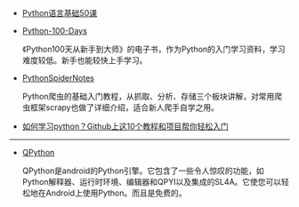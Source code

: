 - [Python语言基础50课](https://github.com/jackfrued/Python-Core-50-Courses)

- [Python-100-Days](https://github.com/jackfrued/Python-100-Days)

  《Python100天从新手到大师》的电子书，作为Python的入门学习资料，学习难度较低。新手也能较快上手学习。

- [PythonSpiderNotes](https://github.com/lining0806/PythonSpiderNotes)

  Python爬虫的基础入门教程，从抓取、分析、存储三个板块讲解，对常用爬虫框架scrapy也做了详细介绍，适合新人爬手自学之用。

- [如何学习python？Github上这10个教程和项目帮你轻松入门](https://blog.csdn.net/weixin_49892805/article/details/134193061)

<hr>

- [QPython](https://github.com/qpython-android/qpython)

  QPython是android的Python引擎。它包含了一些令人惊叹的功能，如Python解释器、运行时环境、编辑器和QPYI以及集成的SL4A。它使您可以轻松地在Android上使用Python。而且是免费的。


